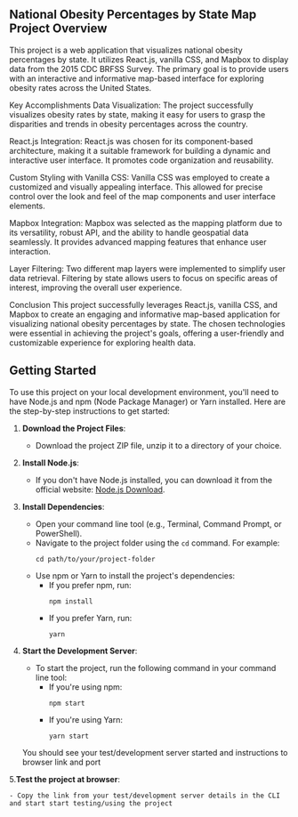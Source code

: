 
## National Obesity Percentages by State Map Project Overview

This project is a web application that visualizes national obesity percentages by state. It utilizes React.js, vanilla CSS, and Mapbox to display data from the 2015 CDC BRFSS Survey. The primary goal is to provide users with an interactive and informative map-based interface for exploring obesity rates across the United States.

Key Accomplishments
Data Visualization: The project successfully visualizes obesity rates by state, making it easy for users to grasp the disparities and trends in obesity percentages across the country.

React.js Integration: React.js was chosen for its component-based architecture, making it a suitable framework for building a dynamic and interactive user interface. It promotes code organization and reusability.

Custom Styling with Vanilla CSS: Vanilla CSS was employed to create a customized and visually appealing interface. This allowed for precise control over the look and feel of the map components and user interface elements.

Mapbox Integration: Mapbox was selected as the mapping platform due to its versatility, robust API, and the ability to handle geospatial data seamlessly. It provides advanced mapping features that enhance user interaction.

Layer Filtering: Two different map layers were implemented to simplify user data retrieval. Filtering by state allows users to focus on specific areas of interest, improving the overall user experience.


Conclusion
This project successfully leverages React.js, vanilla CSS, and Mapbox to create an engaging and informative map-based application for visualizing national obesity percentages by state. The chosen technologies were essential in achieving the project's goals, offering a user-friendly and customizable experience for exploring health data.



## Getting Started

To use this project on your local development environment, you'll need to have Node.js and npm (Node Package Manager) or Yarn installed. Here are the step-by-step instructions to get started:

1. **Download the Project Files**:

   - Download the project ZIP file, unzip it to a directory of your choice.

2. **Install Node.js**:

   - If you don't have Node.js installed, you can download it from the official website: [Node.js Download](https://nodejs.org/).

3. **Install Dependencies**:

   - Open your command line tool (e.g., Terminal, Command Prompt, or PowerShell).
   - Navigate to the project folder using the `cd` command. For example:
     ```shell
     cd path/to/your/project-folder
     ```
   - Use npm or Yarn to install the project's dependencies:
     - If you prefer npm, run:
       ```shell
       npm install
       ```
     - If you prefer Yarn, run:
       ```shell
       yarn
       ```

4. **Start the Development Server**:

   - To start the project, run the following command in your command line tool:
     - If you're using npm:
       ```shell
       npm start
       ```
     - If you're using Yarn:
       ```shell
       yarn start
       ```
    You should see your test/development server started and instructions to browser link and port

5.**Test the project at browser**:

    - Copy the link from your test/development server details in the CLI and start start testing/using the project